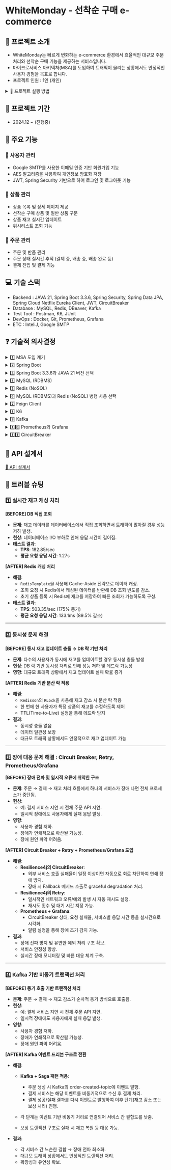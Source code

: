 # WhiteMonday - 선착순 구매 e-commerce
## 🔎 프로젝트 소개

  - WhiteMonday는 빠르게 변화하는 e-commerce 환경에서 효율적인 대규모 주문 처리와 선착순 구매 기능을 제공하는 서비스입니다.
  - 마이크로서비스 아키텍처(MSA)를 도입하여 트래픽이 몰리는 상황에서도 안정적인 사용자 경험을 목표로 합니다.
  - 프로젝트 인원 : 1인 (개인)

<details>
  <summary>🎇 프로젝트 실행 방법</summary>

  ### 1️⃣ Git Clone
  ```bash
  git clone https://github.com/rorrxr/WhiteMonday.git
```

### 2️⃣ .env 파일 설정

```
# Docker
MYSQL_ROOT_PASSWORD={데이터베이스 비밀번호}
MYSQL_DATABASE={데이터베이스 이름}

DB_USERNAME={데이터베이스 username}
DB_PASSWORD={username의 비밀번호}

# SMTP
MAIL_USERNAME={SMTP 메일 송신 이메일}
MAIL_PASSWORD={SMTP 메일 송신 비밀번호}

# JWT Secret Key
JWT_SECRET_KEY={JWT KEY값}

# Encryption Secret Key
ENCRYPTION_SECRET_KEY={암호화 KEY값}

# 스프링 데이터베이스 URL
SPRING_DATASOURCE_URL=jdbc:mysql://localhost:3306/{데이터베이스 이름}?useSSL=false&allowPublicKeyRetrieval=true
```

### 3️⃣ Docker 이미지 빌드
``` bash
docker buildx build --platform linux/amd64 -f eureka-server/Dockerfile -t eureka-server:latest . --load
docker buildx build --platform linux/amd64 -f gateway-service/Dockerfile -t gateway-service:latest . --load
docker buildx build --platform linux/amd64 -f product-service/Dockerfile -t product-service:latest . --load
docker buildx build --platform linux/amd64 -f user-service/Dockerfile -t user-service:latest . --load
docker buildx build --platform linux/amd64 -f order-service/Dockerfile -t order-service:latest . --load
docker buildx build --platform linux/amd64 -f wishlist-service/Dockerfile -t wishlist-service:latest . --load
docker buildx build --platform linux/amd64 -f payment-service/Dockerfile -t payment-service:latest . --load
```

### 4️⃣ Docker Compose로 컨테이너 실행
```bash
docker-compose up --build -d
```    
</details>

## 🎯 프로젝트 기간
- 2024.12 ~ (진행중)

## 🚀 주요 기능
### 📌 사용자 관리
- Google SMTP를 사용한 이메일 인증 기반 회원가입 기능
- AES 알고리즘을 사용하여 개인정보 암호화 저장
- JWT, Spring Security 기반으로 하여 로그인 및 로그아웃 기능
### 📌 상품 관리
- 상품 목록 및 상세 페이지 제공
- 선착순 구매 상품 및 일반 상품 구분
- 상품 재고 실시간 업데이트
- 위시리스트 조회 기능
### 📌 주문 관리 
- 주문 및 반품 관리
- 주문 상태 실시간 추적 (결제 중, 배송 중, 배송 완료 등)
- 결제 진입 및 결제 기능
    
## 💻 기술 스택
- Backend : JAVA 21, Spring Boot 3.3.6, Spring Security, Spring Data JPA, Spring Cloud Netflix Eureka Client, JWT, CircuitBreaker
- Database : MySQL, Redis, DBeaver, Kafka
- Test Tool : Postman, K6, JUnit
- DevOps : Docker, Git, Prometheus, Grafana
- ETC : InteliJ, Google SMTP


## ❓ 기술적 의사결정

<details>
<summary> 1️⃣ MSA 도입 계기</summary>
    WhiteMonday 프로젝트에서 마이크로서비스 아키텍처(MSA)를 도입한 이유는 e-commerce 환경에서 요구되는 확장성과 안정성을 확보하기 위함입니다. MSA는 서비스 단위를 독립적으로 설계하고 운영할 수 있어, 특정 서비스의 변경이나 장애가 발생해도 다른 서비스에 미치는 영향을 최소화할 수 있습니다.
    <br><br>
    특히, 핫딜 이벤트와 같이 트래픽이 급증하는 상황에서 MSA의 개별 서비스 확장 기능이 큰 이점을 제공합니다. 예를 들어, 상품 관리 서비스에 트래픽이 집중되는 경우 해당 서비스만 수평 확장을 통해 대응함으로써 전체 시스템의 안정성을 유지할 수 있었습니다.
    <br><br>
    또한, MSA는 장애 격리에 유리하여 특정 서비스에서 문제가 발생하더라도 나머지 서비스는 정상적으로 동작할 수 있어 사용자 경험을 보호할 수 있습니다. 이러한 구조는 대규모 트래픽과 복잡한 비즈니스 로직이 요구되는 e-commerce 프로젝트에 특히 적합합니다.
    <br><br>
    결론적으로 MSA를 통해 확장성과 안정성을 동시에 확보하며, 복잡한 비즈니스 요구사항을 충족하는 아키텍처를 구축하고 있습니다.
</details>

<details>
  <summary> 2️⃣ Spring Boot</summary>
  Spring Boot는 생산성, 확장성, 그리고 Spring 생태계와의 통합성 측면에서 우수하여 주요 프레임워크로 선정되었습니다. Spring Boot의 자동 설정 기능과 내장 서버는 초기 개발 과정을 단순화하고 빠른 프로토타이핑을 가능하게 했습니다.
    <br><br>
    또한, Spring Framework의 풍부한 기능을 활용해 MSA 환경에서 마이크로서비스 간 통신(예: Feign Client)이나 분산 시스템 구현을 간소화했습니다. 높은 유연성을 제공함으로써 프로젝트 요구사항의 변화에도 쉽게 대응할 수 있었으며, 커뮤니티와 문서 지원을 통해 개발 중 발생한 문제를 신속히 해결할 수 있었습니다.
    <br><br>
    이와 함께, 지속적인 업데이트와 보안 패치 제공을 통해 안정성과 신뢰성을 보장할 수 있어 Spring Boot를 프로젝트의 핵심 프레임워크로 채택했습니다.
</details>

<details>

  <summary> 3️⃣ Spring Boot 3.3.6과 JAVA 21 버전 선택</summary>
      Spring Boot 3.3.6과 Java 21의 조합은 프로젝트에서 발생했던 호환성 문제를 해결하기 위해 선택되었습니다.
    <br><br>
    초기 개발 과정에서 Feign Client 통신 및 일부 Spring Boot 기능이 예상대로 동작하지 않는 문제가 있었으며, 이는 사용 중인 Spring Boot와 Java 버전 간의 호환성 문제로 확인되었습니다. Spring Boot 3.3.6은 최신 LTS(Lifecycle Support)를 지원하며, Java 21은 Long-Term Support 버전으로 최신 기능과 안정성을 제공합니다. 두 버전 간 상호 호환성이 보장될 뿐만 아니라 성능 최적화와 보안 패치 측면에서도 우수한 선택이었습니다.
    <br><br>
    이를 통해 Feign Client 통신 문제를 비롯한 여러 기술적 문제를 해결할 수 있었으며, 안정성과 성능 모두를 확보한 아키텍처를 구현할 수 있었습니다.
</details>

<details>
  <summary> 4️⃣ MySQL (RDBMS)</summary>
  
  MySQL은 데이터의 일관성을 유지하고 핵심 데이터를 안정적으로 관리하기 위해 선택되었습니다. <br><br>
상품 정보와 주문 데이터를 정규화된 테이블 구조로 관리함으로써 데이터 무결성을 보장하였으며, JPA를 통해 데이터 관리와 비즈니스 로직을 효율적으로 처리할 수 있었습니다.<br><br>
또한, 검증된 안정성과 데이터 보존 및 백업 용이성을 바탕으로 주요 데이터를 안전하게 저장하고 유지할 수 있었습니다.
</details>


<details>

  <summary> 5️⃣ Redis (NoSQL)</summary>
  Redis는 실시간 데이터 캐싱을 통해 시스템 성능을 최적화하기 위해 도입되었습니다. 
    <br><br>
    대규모 트래픽 상황에서 자주 조회되는 재고 정보를 캐싱하여 데이터베이스 접근을 줄이고 빠른 응답 속도를 보장할 수 있었습니다. 
    <br><br>
    또한, Redis의 분산 락 기능을 활용해 동시성 제어 문제를 해결하였으며, 간단한 구현과 뛰어난 성능 덕분에 효율적으로 동시성 문제를 처리할 수 있었습니다. Redis는 읽기 요청을 처리하고 MySQL은 쓰기 작업을 담당하도록 설계하여, 데이터 일관성과 성능의 균형을 유지했습니다.
</details>

<details>
  <summary> 6️⃣ MySQL (RDBMS)과 Redis (NoSQL) 병행 사용 선택</summary>
  
  MySQL과 Redis를 병행 사용한 이유는 각각의 장점을 살리면서 데이터 일관성과 성능을 동시에 확보하기 위함입니다.

  MySQL은 주문 및 결제와 같은 핵심 데이터를 안전하게 관리하며, Redis는 빠른 데이터 조회와 캐싱을 통해 높은 트래픽에도 안정적인 성능을 제공할 수 있었습니다. 이 설계를 통해 대규모 트래픽 상황에서도 안정성과 확장성을 모두 달성할 수 있었습니다.
</details>

<details>
    <summary> 7️⃣ Feign Client</summary>
    Feign Client는 간결하고 직관적인 선언적 API 클라이언트를 제공하여 코드의 가독성과 유지보수를 크게 개선했습니다. 
    <br><br>
    이를 통해 서비스 간 통신을 효율적으로 처리할 수 있었으며, MSA 환경에서 반복적으로 발생하는 통신 관련 로직을 간소화할 수 있었습니다.
</details>

<details>
      <summary> 8️⃣ K6</summary>
    k6는 성능 테스트의 간편한 구현과 효율적인 리소스 사용을 위해 선택되었습니다. JavaScript 기반의 직관적인 스크립트 작성과 간단한 CLI 환경은 초기 학습 비용을 줄이고 빠르게 테스트를 시작할 수 있도록 도와줍니다.
    <br><br>
    고성능 C++ 기반으로 개발된 k6는 동시 사용자(VU) 시뮬레이션에 최적화되어 있어 대규모 테스트 환경에서도 안정적으로 동작하며, Prometheus 및 Grafana와 같은 모니터링 도구와의 통합을 통해 실시간 데이터 시각화와 분석이 가능합니다.
    <br><br>
    또한, 사용자 정의가 용이하여 복잡한 테스트 시나리오를 구현할 수 있었으며, 오픈소스 기반으로 커뮤니티 지원과 지속적인 업데이트를 통해 최적의 성능 테스트 환경을 구축할 수 있었습니다.
</details>

<details>
      <summary> 9️⃣ Kafka </summary>
  Kafka와 SAGA 패턴은 주문 → 결제 → 재고 반영 과정에서 발생하는 동기 처리의 성능 병목과 트랜잭션 관리 문제를 해결하기 위해 도입되었습니다. <br>

WhiteMonday 프로젝트에서는 사용자의 주문 요청이 들어오면, 결제 승인과 재고 차감이 순차적으로 이루어지는 구조였습니다. 이 과정에서 하나의 단계에서 지연이 발생하면 전체 프로세스가 지연되는 문제가 발생했고, 특히 결제 승인 지연 또는 재고 서비스의 응답 지연으로 인해 사용자 응답 시간이 비정상적으로 늘어나는 성능 병목이 발생했습니다.<br>

또한, 각 서비스가 독립적인 DB를 사용하는 MSA 구조에서 단일 트랜잭션으로 묶어 처리할 수 없기 때문에 데이터 일관성 보장이 어려운 상황이었습니다.<br>

Kafka 기반 비동기 메시징 도입과 SAGA 패턴 적용을 통한 분산 트랜잭션 보상 처리를 적용하여 전체 요청 처리 시간을 동기 구조 대비 대폭 단축시키고, 서비스 간의 느슨한 결합을 유지하면서도 데이터 정합성 확보와 대용량 주문 요청에 대해 확장성과 장애 대응력 확보하였습니다.
  <br>
</details>

<details>
      <summary> 1️⃣0️⃣ Prometheus와 Grafana </summary>
  Prometheus와 Grafana는 MSA 환경에서 실시간 모니터링과 장애 대응 체계를 구축하기 위해 도입되었습니다.<br><br>

WhiteMonday 프로젝트는 다수의 마이크로서비스가 상호작용하는 구조로, 특정 서비스의 장애가 연쇄적으로 다른 서비스에 영향을 미칠 수 있는 리스크가 존재했습니다. 이에 따라 **문제가 발생하기 전에 사전 징후를 탐지하고, 실시간으로 시스템 상태를 시각화하여 빠르게 대응**할 수 있는 모니터링 시스템의 필요성이 대두되었습니다. <br><br>

Prometheus는 시계열 기반의 메트릭 수집 도구로, 애플리케이션의 다양한 지표(요청 수, 응답 시간, 에러율 등)를 정기적으로 수집하고 저장합니다. Grafana는 이러한 데이터를 시각화하는 대시보드 도구로, 서비스의 상태를 직관적으로 확인할 수 있도록 도와줍니다.
  <br>
</details>

<details>
      <summary> 1️⃣1️⃣ CircuitBreaker </summary>
MSA 환경에서 특정 서비스가 일시적으로 장애를 겪거나 응답 지연이 발생할 경우 전체 흐름이 중단되는 문제가 존재했습니다. <br>

이를 해결하기 위해 Resilience4j의 Circuit Breaker와 Retry 기능을 도입하여 장애 대응 체계를 구축하였습니다. <br>

일시적인 장애나 과부하로 인해 특정 서비스의 실패율이 증가할 경우, 해당 서비스에 대한 호출을 차단하고 fallback 로직으로 우회 처리하도록 설계하였습니다. <br>

이를 통해 실패한 서비스에 불필요한 호출을 반복하지 않음으로써, 시스템 자원 낭비를 방지하고 전체 서비스 장애 확산을 차단할 수 있었습니다.<br>

반대로, 네트워크 일시적 불안정 또는 순간적인 서비스 오류와 같이 일회성 장애는 재시도를 통해 정상 처리가 가능한 상황이 많았습니다. <br>

이러한 경우를 고려하여 일정 횟수 자동 재시도 후 처리되도록 @Retry 설정을 적용하였고, 재시도 후에도 실패할 경우에는 fallback 함수로 graceful하게 실패 처리하도록 구성하였습니다. <br>

결국 Circuit Breaker는 지속적인 장애에 대한 보호, Retry는 일시적인 장애에 대한 회복을 목적으로 선택하였으며, 서비스 간 연쇄 장애 방지 및 복원력 확보와 사용자 응답 실패율 감소 서비스 안정성 향상 및 예외 상황 대응 자동화를 위해 선택하게 되었습니다.
  <br>
</details>

## 📃 API 설계서

[🔗 API 설계서](https://documenter.getpostman.com/view/39655317/2sAYX2N4Lg)

## 🚨 트러블 슈팅

### 1️⃣ 실시간 재고 캐싱 처리

**[BEFORE] DB 직접 조회**

- **문제**: 재고 데이터를 데이터베이스에서 직접 조회하면서 트래픽이 많아질 경우 성능 저하 발생.
- **현상**: 데이터베이스 I/O 부하로 인해 응답 시간이 길어짐.
- **테스트 결과**:
    - **TPS**: 182.85/sec
    - **평균 요청 응답 시간**: 1.27s

**[AFTER] Redis 캐싱 처리**

- **해결**:
    - `RedisTemplate`을 사용해 Cache-Aside 전략으로 데이터 캐싱.
    - 조회 요청 시 Redis에서 캐싱된 데이터를 반환해 DB 조회 빈도를 감소.
    - 초기 상품 등록 시 Redis에 재고를 저장하여 빠른 조회가 가능하도록 구성.
- **테스트 결과**:
    - **TPS**: 503.35/sec (175% 증가)
    - **평균 요청 응답 시간**: 133.1ms (89.5% 감소)

---

### 2️⃣ 동시성 문제 해결

**[BEFORE] 동시 재고 업데이트 충돌 → DB 락 기반 처리**

- **문제**: 다수의 사용자가 동시에 재고를 업데이트할 경우 동시성 충돌 발생
- **현상**: DB 락 기반 동시성 처리로 인해 성능 저하 및 데드락 가능성
- **영향**: 대규모 트래픽 상황에서 재고 업데이트 실패 확률 증가

**[AFTER] Redis 기반 분산 락 적용**

- **해결**:
    - `Redisson`의 `RLock`을 사용해 재고 감소 시 분산 락 적용
    - 한 번에 한 사용자가 특정 상품의 재고를 수정하도록 제어
    - TTL(Time-to-Live) 설정을 통해 데드락 방지
- **결과**:
    - 동시성 충돌 없음
    - 데이터 일관성 보장
    - 대규모 트래픽 상황에서도 안정적으로 재고 업데이트 가능

---

### 3️⃣ 장애 대응 문제 해결 : Circuit Breaker, Retry, Prometheus/Grafana

**[BEFORE] 장애 전파 및 일시적 오류에 취약한 구조**

- **문제**: 주문 → 결제 → 재고 처리 흐름에서 하나의 서비스가 장애 나면 전체 프로세스가 중단됨.
- **현상**:
    - 예: 결제 서비스 지연 시 전체 주문 API 지연.
    - 일시적 장애에도 사용자에게 실패 응답 발생.
- **영향**:
  - 사용자 경험 저하.
  - 장애가 연쇄적으로 확산될 가능성.
  - 장애 원인 파악 어려움.

**[AFTER] Circuit Breaker + Retry + Prometheus/Grafana 도입**

- **해결**:
    - **Resilience4j의 CircuitBreaker**:
      - 외부 서비스 호출 실패율이 일정 이상이면 자동으로 회로 차단하여 연쇄 장애 방지.
      - 장애 시 Fallback 메서드 호출로 graceful degradation 처리.
    - **Resilience4j의 Retry**:
      - 일시적인 네트워크 오류/예외 발생 시 자동 재시도 설정.
      - 재시도 횟수 및 대기 시간 지정 가능.
    - **Prometheus + Grafana**:
      - CircuitBreaker 상태, 요청 실패율, 서비스별 응답 시간 등을 실시간으로 시각화.
      - 알림 설정을 통해 장애 조기 감지 가능.
- **결과**:
    - 장애 전파 방지 및 유연한 예외 처리 구조 확보.
    - 서비스 안정성 향상.
    - 실시간 장애 모니터링 및 빠른 대응 체계 구축.

---

### 4️⃣ Kafka 기반 비동기 트랜잭션 처리

**[BEFORE] 동기 호출 기반 트랜잭션 처리**

- **문제**: 주문 → 결제 → 재고 감소가 순차적 동기 방식으로 호출됨.
- **현상**:
    - 예: 결제 서비스 지연 시 전체 주문 API 지연.
    - 일시적 장애에도 사용자에게 실패 응답 발생.
- **영향**:
  - 사용자 경험 저하.
  - 장애가 연쇄적으로 확산될 가능성.
  - 장애 원인 파악 어려움.

**[AFTER] Kafka 이벤트 드리븐 구조로 전환**

- **해결**:
    - **Kafka + Saga 패턴 적용**:
      - 주문 생성 시 Kafka의 order-created-topic에 이벤트 발행.
      - 결제 서비스는 해당 이벤트를 비동기적으로 수신 후 결제 처리.
      - 결제 성공/실패 결과를 다시 이벤트로 발행하여 이후 단계(재고 감소 또는 보상 처리) 진행.
        
    - 각 단계는 이벤트 기반 비동기 처리로 연결되어 서비스 간 결합도를 낮춤.
    - 보상 트랜잭션 구조로 실패 시 재고 복원 등 대응 가능.

- **결과**:
    - 각 서비스 간 느슨한 결합 → 장애 전파 최소화.
    - 대규모 트래픽 상황에서도 안정적인 트랜잭션 처리.
    - 확장성과 유연성 확보.
